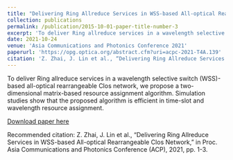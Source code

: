 ```yaml
---
title: "Delivering Ring Allreduce Services in WSS-based All-optical Rearrangeable Clos Network"
collection: publications
permalink: /publication/2015-10-01-paper-title-number-3
excerpt: 'To deliver Ring allreduce services in a wavelength selective switch (WSS)-based all-optical rearrangeable Clos network, we propose a two-dimensional matrix-based resource assignment algorithm. Simulation studies show that the proposed algorithm is efficient in time-slot and wavelength resource assignment.'
date: 2021-10-24
venue: 'Asia Communications and Photonics Conference 2021'
paperurl: 'https://opg.optica.org/abstract.cfm?uri=acpc-2021-T4A.139'
citation: 'Z. Zhai, J. Lin et al., “Delivering Ring Allreduce Services in WSS-based All-optical Rearrangeable Clos Network,” in Proc. Asia Communications and Photonics Conference (ACP), 2021, pp. 1-3.'
---
```

To deliver Ring allreduce services in a wavelength selective switch (WSS)-based all-optical rearrangeable Clos network, we propose a two-dimensional matrix-based resource assignment algorithm. Simulation studies show that the proposed algorithm is efficient in time-slot and wavelength resource assignment.

[Download paper here](https://opg.optica.org/abstract.cfm?uri=acpc-2021-T4A.139)

Recommended citation: Z. Zhai, J. Lin et al., “Delivering Ring Allreduce Services in WSS-based All-optical Rearrangeable Clos Network,” in Proc. Asia Communications and Photonics Conference (ACP), 2021, pp. 1-3.
